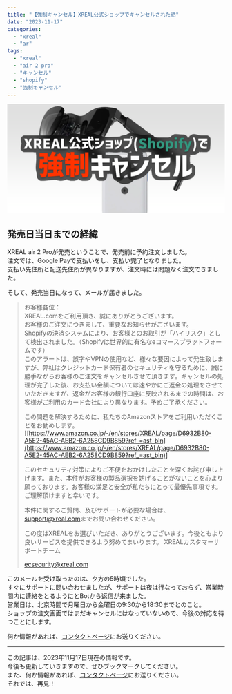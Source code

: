 ```yaml
---
title: "【強制キャンセル】XREAL公式ショップでキャンセルされた話"
date: "2023-11-17"
categories:
  - "xreal"
  - "ar"
tags:
  - "xreal"
  - "air 2 pro"
  - "キャンセル"
  - "shopify"
  - "強制キャンセル"
---
```


![OGP](./images/ogp.png)

## 発売日当日までの経緯

XREAL air 2 Proが発売ということで、発売前に予約注文しました。  
注文では、Google Payで支払いをし、支払い完了となりました。  
支払い先住所と配送先住所が異なりますが、注文時には問題なく注文できました。

そして、発売当日になって、メールが届きました。

> お客様各位：  
> XREAL.comをご利用頂き、誠にありがとうございます。  
> お客様のご注文につきまして、重要なお知らせがございます。  
> Shopifyの決済システムにより、お客様とのお取引が「ハイリスク」として検出されました。（Shopifyは世界的に有名なeコマースプラットフォームです）  
> このアラートは、誤字やVPNの使用など、様々な要因によって発生致しますが、弊社はクレジットカード保有者のセキュリティを守るために、誠に勝手ながらお客様のご注文をキャンセルさせて頂きます。キャンセルの処理が完了した後、お支払い金額については速やかにご返金の処理をさせていただきますが、返金がお客様の銀行口座に反映されるまでの時間は、お客様がご利用のカード会社により異なります。予めご了承ください。  
>
> この問題を解決するために、私たちのAmazonストアをご利用いただくことをお勧めします。[[https://www.amazon.co.jp/-/en/stores/XREAL/page/D6932B80-A5E2-45AC-AEB2-6A258CD9B859?ref_=ast_bln](https://www.amazon.co.jp/-/en/stores/XREAL/page/D6932B80-A5E2-45AC-AEB2-6A258CD9B859?ref_=ast_bln)]
>
> このセキュリティ対策によりご不便をおかけしたことを深くお詫び申し上げます。また、本件がお客様の製品選択を妨げることがないことを心より願っております。お客様の満足と安全が私たちにとって最優先事項です。ご理解頂けますと幸いです。
>
> 本件に関するご質問、及びサポートが必要な場合は、<support@xreal.com>までお問い合わせください。
>
> この度はXREALをお選びいただき、ありがとうございます。今後ともより良いサービスを提供できるよう努めてまいります。
> XREALカスタマーサポートチーム
>
> <ecsecurity@xreal.com>

このメールを受け取ったのは、夕方の5時頃でした。  
すぐにサポートに問い合わせましたが、サポートは夜は行なっておらず、営業時間内に連絡をとるようにとBotから返信が来ました。  
営業日は、北京時間で月曜日から金曜日の9:30から18:30までとのこと。  
ショップの注文画面ではまだキャンセルにはなっていないので、今後の対応を待つことにします。

何か情報があれば、[コンタクトページ](https://renorari.net/contact.html)にお送りください。

---

この記事は、2023年11月17日現在の情報です。  
今後も更新していきますので、ぜひブックマークしてください。  
また、何か情報があれば、[コンタクトページ](https://renorari.net/contact.html)にお送りください。  
それでは、再見！
